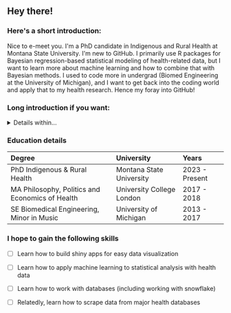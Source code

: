 ## Hey there!

### Here's a short introduction: 
Nice to e-meet you. I'm a PhD candidate in Indigenous and Rural Health at Montana State University. I'm new to GitHub. I primarily use R packages for Bayesian regression-based statistical modeling of health-related data, but I want to learn more about machine learning and how to combine that with Bayesian methods. I used to code more in undergrad (Biomed Engineering at the University of Michigan), and I want to get back into the coding world and apply that to my health research. Hence my foray into GitHub! 

### Long introduction if you want:

<details>
<summary> Details within... </summary>
  I am a doctoral candidate in the department of Health and Human Development at Montana State University, studying towards my PhD in Indigenous & Rural Health. I focus on using mixed methods with participatory research approaches to identify and address disparities in mental and sexual and reproductive health. I use Bayesian data analysis to study factors quantitatively and am most proficient in using R statistical software. Qualitatively, I am most familiar with grounded theory and use inductive analysis to code qualitative data for emergent themes. 
  
  For my dissertation, I aim to understand the association between sexual risk behavior, mental health, and substance use while examining how protective factors moderate that association. I will use Bayesian methods to explore this association quantitatively using secondary data from an NIH R01 clinical trial that improved SRH for Indigenous youth. I will then engage in conversations with tribal research partners, youth, and a community advisory board to collaboratively interpret the quantitative results. I hope to contribute to the existing literature regarding sexual risk behavior for Indigenous youth in the US. I also aims to outline a culturally-relevant method that integrates quantitative analysis and community-based participatory research to inform future work that addresses sexual health disparities for Indigenous communities in the US.
  
  I am a previous Fulbright Student Researcher in San Salvador, El Salvador. Topics included: health access, human rights, forced internal displacement, migration, urban violence, urban health, invisible borders, humanitarian consequences, equity, global justice, global health, mHealth.
  
  Aside from academics, I practice as a saxophonist, synthesist, composer, and producer. I make electronic music that is influenced by house, techno, jazz, ambient, and experimental genres, blending together saxophone and other woodwinds with synthesizers and electronic rhythms. 
</details>

### Education details

|                      Degree                     |         University        |      Years     |
|:------------------------------------------------|:--------------------------|:---------------|
| PhD Indigenous & Rural Health                   | Montana State University  | 2023 - Present |
| MA Philosophy, Politics and Economics of Health | University College London | 2017 - 2018    |
| SE Biomedical Engineering, Minor in Music       | University of Michigan    | 2013 - 2017    |


### I hope to gain the following skills
- [ ] Learn how to build shiny apps for easy data visualization
- [ ] Learn how to apply machine learning to statistical analysis with health data
- [ ] Learn how to work with databases (including working with snowflake)
- [ ] Relatedly, learn how to scrape data from major health databases


